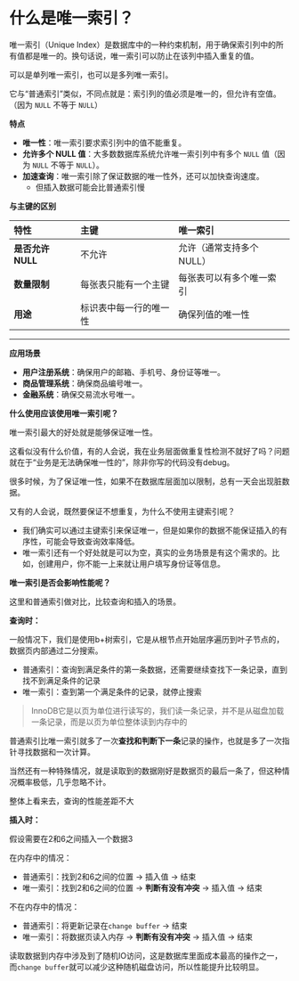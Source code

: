 # 什么是唯一索引？

唯一索引（Unique Index）是数据库中的一种约束机制，用于确保索引列中的所有值都是唯一的。换句话说，唯一索引可以防止在该列中插入重复的值。

可以是单列唯一索引，也可以是多列唯一索引。

它与“普通索引”类似，不同点就是：索引列的值必须是唯一的，但允许有空值。（因为 `NULL` 不等于 `NULL`）

**特点**

-   **唯一性**：唯一索引要求索引列中的值不能重复。
-   **允许多个 NULL 值**：大多数数据库系统允许唯一索引列中有多个 `NULL` 值（因为 `NULL` 不等于 `NULL`）。
-   **加速查询**：唯一索引除了保证数据的唯一性外，还可以加快查询速度。
    -   但插入数据可能会比普通索引慢

**与主键的区别**

| 特性              | 主键                   | 唯一索引                  |
| :---------------- | :--------------------- | :------------------------ |
| **是否允许 NULL** | 不允许                 | 允许（通常支持多个 NULL） |
| **数量限制**      | 每张表只能有一个主键   | 每张表可以有多个唯一索引  |
| **用途**          | 标识表中每一行的唯一性 | 确保列值的唯一性          |

------

**应用场景**

-   **用户注册系统**：确保用户的邮箱、手机号、身份证等唯一。
-   **商品管理系统**：确保商品编号唯一。
-   **金融系统**：确保交易流水号唯一。



**什么使用应该使用唯一索引呢？**

唯一索引最大的好处就是能够保证唯一性。

这看似没有什么价值，有的人会说，我在业务层面做重复性检测不就好了吗？问题就在于“业务是无法确保唯一性的”，除非你写的代码没有debug。

很多时候，为了保证唯一性，如果不在数据库层面加以限制，总有一天会出现脏数据。

又有的人会说，既然要保证不想重复，为什么不使用主键索引呢？

-   我们确实可以通过主键索引来保证唯一，但是如果你的数据不能保证插入的有序性，可能会导致查询效率降低。
-   唯一索引还有一个好处就是可以为空，真实的业务场景是有这个需求的。比如，创建用户，你不能一上来就让用户填写身份证等信息。



**唯一索引是否会影响性能呢？**

这里和普通索引做对比，比较查询和插入的场景。

**查询时：**

一般情况下，我们是使用b+树索引，它是从根节点开始层序遍历到叶子节点的，数据页内部通过二分搜索。

-   普通索引：查询到满足条件的第一条数据，还需要继续查找下一条记录，直到找不到满足条件的记录
-   唯一索引：查到第一个满足条件的记录，就停止搜索

>   InnoDB它是以页为单位进行读写的，我们读一条记录，并不是从磁盘加载一条记录，而是以页为单位整体读到内存中的

普通索引比唯一索引就多了一次**查找和判断下一条**记录的操作，也就是多了一次指针寻找数据和一次计算。

当然还有一种特殊情况，就是读取到的数据刚好是数据页的最后一条了，但这种情况概率极低，几乎忽略不计。

整体上看来去，查询的性能差距不大

**插入时：**

假设需要在2和6之间插入一个数据3

在内存中的情况：

-   普通索引：找到2和6之间的位置 -> 插入值 -> 结束
-   唯一索引：找到2和6之间的位置 -> **判断有没有冲突** -> 插入值 -> 结束

不在内存中的情况：

-   普通索引：将更新记录在`change buffer` -> 结束
-   唯一索引：将数据页读入内存 ->  **判断有没有冲突** -> 插入值 -> 结束

读取数据到内存中涉及到了随机IO访问，这是数据库里面成本最高的操作之一，而`change buffer`就可以减少这种随机磁盘访问，所以性能提升比较明显。


